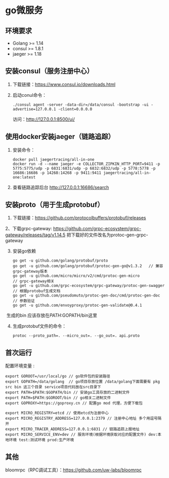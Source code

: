 # go微服务



## 环境要求
- Golang >= 1.14
- consul >= 1.8.1
- jaeger >= 1.18

## 安装consul（服务注册中心）

1. 下载链接：https://www.consul.io/downloads.html

2. 启动conul命令：

   ```shell
   ./consul agent -server -data-dir=/data/consul -bootstrap -ui -advertise=127.0.0.1 -client=0.0.0.0
   ```

   访问：http://127.0.0.1:8500/ui/



## 使用docker安装jaeger（链路追踪）

1. 安装命令：

   ```shell
   docker pull jaegertracing/all-in-one
   docker run -d --name jaeger -e COLLECTOR_ZIPKIN_HTTP_PORT=9411 -p 5775:5775/udp -p 6831:6831/udp -p 6832:6832/udp -p 5778:5778 -p 16686:16686 -p 14268:14268 -p 9411:9411 jaegertracing/all-in-one:latest
   ```

2. 查看链路追踪后台 http://127.0.0.1:16686/search



## 安装proto（用于生成protobuf）

1. 下载链接：https://github.com/protocolbuffers/protobuf/releases

2、下载grpc-gateway: https://github.com/grpc-ecosystem/grpc-gateway/releases/tag/v1.14.5
    把下载好的文件改名为protoc-gen-grpc-gateway

3. 安装go依赖

   ```shell
   go get -u github.com/golang/protobuf/proto
   go get -u github.com/golang/protobuf/protoc-gen-go@v1.3.2   // 兼容grpc-gateway版本
   go get -u github.com/micro/micro/v2/cmd/protoc-gen-micro
   // grpc-gateway相关
   go get -u github.com/grpc-ecosystem/grpc-gateway/protoc-gen-swagger
   // 根据protobuf生成文档
   go get -u github.com/pseudomuto/protoc-gen-doc/cmd/protoc-gen-doc
   // 参数验证
   go get -u github.com/envoyproxy/protoc-gen-validate@0.4.1
   ```

​   生成的bin 应该存放在$PATH:$GOPATH/bin这里

4. 生成protobuf文件的命令：

   ```shell
   protoc --proto_path=. --micro_out=. --go_out=. api.proto
   ```

### 

## 首次运行

配置环境变量 :

```
export GOROOT=/usr/local/go // go软件包的安装路径
export GOPATH=/data/golang  // go项目存放位置 /data/golang下面需要有 pkg src bin 这三个目录 service项目代码放在src目录下
export PATH=$PATH:$GOPATH/bin // 安装go工具存放的二进制文件
export PATH=$PATH:$GOROOT/bin // go相关二进制文件
export GOPROXY=https://goproxy.cn // 配置go mod 代理，方便下载包
   
export MICRO_REGISTRY=etcd // 使用etcd为注册中心
export MICRO_REGISTRY_ADDRESS=127.0.0.1:2379 // 注册中心地址 多个用逗号隔开
export MICRO_TRACER_ADDRESS=127.0.0.1:6831 // 链路追踪上报地址
export MICRO_SERVICE_ENV=dev // 服务环境(根据环境获取对应的配置文件) dev:本地环境 test:测试环境 prod:生产环境
```



## 其他
bloomrpc（RPC调试工具）：https://github.com/uw-labs/bloomrpc

